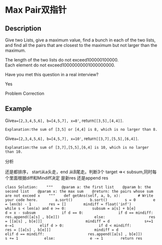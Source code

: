 # Max Pair双指针

## Description

Give two Lists, give a maximum value, find a bunch in each of the two lists, and find all the pairs that are closest to the maximum but not larger than the maximum.

The length of the two lists do not exceed100000100000.  
Each element do not exceed10000000001000000000.

Have you met this question in a real interview?

Yes

Problem Correction

## Example

Give`a=[2,3,4,5,6], b=[4,5,7], x=8'`, return`[[3,5],[4,4]]`.

```text
Explanation:the sum of [3,5] or [4,4] is 8, which is no larger than 8.
```

Give`a=[2,3,4,5,6], b=[4,5,7], x=10'`, return`[[3,7],[5,5],[6,4]]`.

```text
Explanation:the sum of [3,7],[5,5],[6,4] is 10, which is no larger than 10.
```

分析

还是都排序， start从a头走，end 从B尾走。判断3个 target =&gt;&lt; subsum,同时每个里面根据diff和Mindiff决定 是新res 还是append res

```text
class Solution:    """    @param a: the first list    @param b: the second list    @param x: the max sum    @return: the pairs whose sum are not exceed x    """    def getAns(self, a, b, x):        # Write your code here.        a.sort()        b.sort()        s = 0        e = len(b) - 1        res = []        mindiff = float('inf')        while s < len(a) and e >= 0:            subsum = a[s] + b[e]                       d = x - subsum            if d == 0:                if d == mindiff:                    res.append([a[s] , b[e]])                else:                    res = [[a[s] , b[e]]]                    mindiff = d                s+=1                 e-=1            elif d > 0:                if d < mindiff:                    res = [[a[s] , b[e]]]                    mindiff = d                elif d == mindiff:                    res.append([a[s] , b[e]])                s += 1            else:                e -= 1        return res
```

